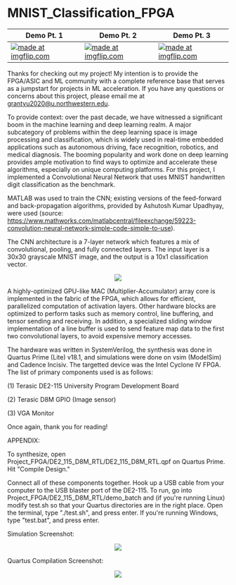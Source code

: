 # MNIST_Classification_FPGA



| Demo Pt. 1 | Demo Pt. 2 | Demo Pt. 3 |
| ---------- | ---------- | ---------- |
| <a href="https://imgflip.com/gif/3m1jlr"><img src="https://i.imgflip.com/3m1jlr.gif" title="made at imgflip.com"/></a> | <a href="https://imgflip.com/gif/3m1kcb"><img src="https://i.imgflip.com/3m1kcb.gif" title="made at imgflip.com"/></a> | <a href="https://imgflip.com/gif/3m1l4s"><img src="https://i.imgflip.com/3m1l4s.gif" title="made at imgflip.com"/></a> |

Thanks for checking out my project! My intention is to provide the FPGA/ASIC and ML community with a complete reference base that serves as a jumpstart for projects in ML acceleration. If you have any questions or concerns about this project, please email me at grantyu2020@u.northwestern.edu. 

To provide context: over the past decade, we have witnessed a significant boom in the machine learning and deep learning realm. A major subcategory of problems within the deep learning space is image processing and classification, which is widely used in real-time embedded applications such as autonomous driving, face recognition, robotics, and medical diagnosis. The booming popularity and work done on deep learning provides ample motivation to find ways to optimize and accelerate these algorithms, especially on unique computing platforms. For this project, I implemented a Convolutional Neural Network that uses MNIST handwritten digit classification as the benchmark. 

MATLAB was used to train the CNN; existing versions of the feed-forward and back-propagation algorithms, provided by Ashutosh Kumar Upadhyay, were used (source: https://www.mathworks.com/matlabcentral/fileexchange/59223-convolution-neural-network-simple-code-simple-to-use). 

The CNN architecture is a 7-layer network which features a mix of convolutional, pooling, and fully connected layers. The input layer is a 30x30 grayscale MNIST image, and the output is a 10x1 classification vector.

<p align="center">
  <img src="https://github.com/grant4001/MNIST_Classification_FPGA/blob/master/images/flow.png">
</p>

A highly-optimized GPU-like MAC (Multiplier-Accumulator) array core is implemented in the fabric of the FPGA, which allows for efficient, parallelized computation of activation layers. Other hardware blocks are optimized to perform tasks such as memory control, line buffering, and tensor sending and receiving. In addition, a specialized sliding window implementation of a line buffer is used to send feature map data to the first two convolutional layers, to avoid expensive memory accesses.

The hardware was written in SystemVerilog, the synthesis was done in Quartus Prime (Lite) v18.1, and simulations were done on vsim (ModelSim) and Cadence Incisiv. The targetted device was the Intel Cyclone IV FPGA. The list of primary components used is as follows:

(1) Terasic DE2-115 University Program Development Board

(2) Terasic D8M GPIO (Image sensor)

(3) VGA Monitor

Once again, thank you for reading!

APPENDIX:

To synthesize, open Project_FPGA/DE2_115_D8M_RTL/DE2_115_D8M_RTL.qpf on Quartus Prime. Hit "Compile Design."

Connect all of these components together. Hook up a USB cable from your computer to the USB blaster port of the DE2-115. To run, go into Project_FPGA/DE2_115_D8M_RTL/demo_batch and (if you're running Linux) modify test.sh so that your Quartus directories are in the right place. Open the terminal, type "./test.sh", and press enter. If you're running Windows, type "test.bat", and press enter.

Simulation Screenshot:
<p align="center">
  <img src="https://github.com/grant4001/MNIST_Classification_FPGA/blob/master/images/SimulationScreenCap.png">
</p>

Quartus Compilation Screenshot:
<p align="center">
  <img src="https://github.com/grant4001/MNIST_Classification_FPGA/blob/master/images/quartus_syn.png">
</p>



